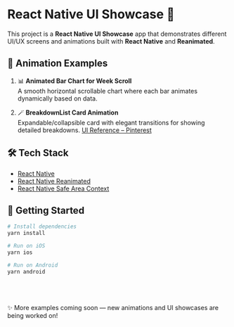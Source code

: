 # React Native UI Showcase 🚀

This project is a **React Native UI Showcase** app that demonstrates different UI/UX screens and animations built with **React Native** and **Reanimated**.

## 🎨 Animation Examples

1. 📊 **Animated Bar Chart for Week Scroll**  
   A smooth horizontal scrollable chart where each bar animates dynamically based on data.

2. 🪄 **BreakdownList Card Animation**  
   Expandable/collapsible card with elegant transitions for showing detailed breakdowns. [UI Reference – Pinterest](https://in.pinterest.com/pin/19844054604601981/)

## 🛠️ Tech Stack

- [React Native](https://reactnative.dev/)
- [React Native Reanimated](https://docs.swmansion.com/react-native-reanimated/)
- [React Native Safe Area Context](https://github.com/th3rdwave/react-native-safe-area-context)

## 🚀 Getting Started

```bash
# Install dependencies
yarn install

# Run on iOS
yarn ios

# Run on Android
yarn android
```

<br/><br/><br/>
✨ More examples coming soon — new animations and UI showcases are being worked on!
